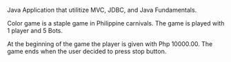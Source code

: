 Java Application that utilitize MVC, JDBC, and Java Fundamentals.

Color game is a staple game in Philippine carnivals. The game is played with 1 player and 5 Bots.

At the beginning of the game the player is given with Php 10000.00. The game ends when the user decided to press stop button.

